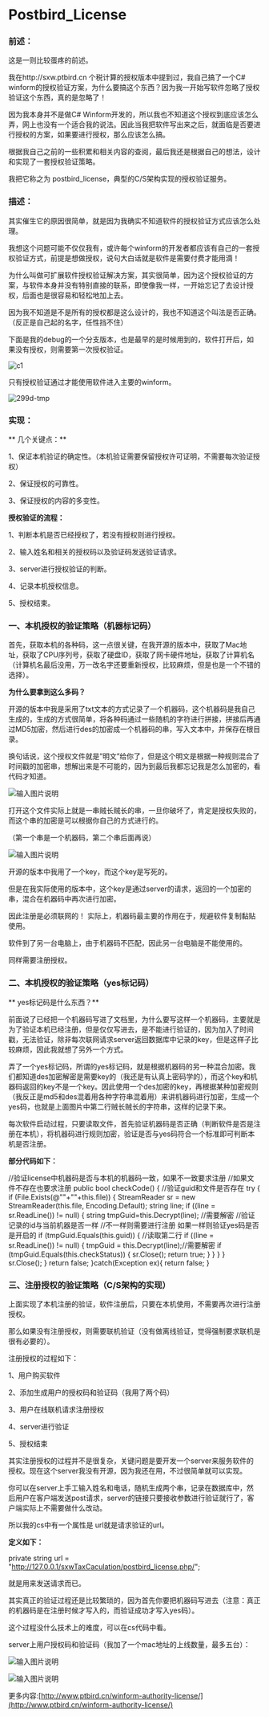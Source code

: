 # Postbird_License


### 前述：



这是一则比较蛋疼的前述。

我在http://sxw.ptbird.cn 个税计算的授权版本中提到过，我自己搞了一个C# winform的授权验证方案，为什么要搞这个东西？因为我一开始写软件忽略了授权验证这个东西，真的是忽略了！

因为我本身并不是做C# Winform开发的，所以我也不知道这个授权到底应该怎么弄，网上也没有一个适合我的说法。因此当我把软件写出来之后，就面临是否要进行授权的方案，如果要进行授权，那么应该怎么搞。

根据我自己之前的一些积累和相关内容的查阅，最后我还是根据自己的想法，设计和实现了一套授权验证策略。

我把它称之为 postbird_license，典型的C/S架构实现的授权验证服务。

### 描述：

其实催生它的原因很简单，就是因为我确实不知道软件的授权验证方式应该怎么处理。

我想这个问题可能不仅仅我有，或许每个winform的开发者都应该有自己的一套授权验证方式，前提是想做授权，说句大白话就是软件是需要付费才能用滴！

为什么叫做可扩展软件授权验证解决方案，其实很简单，因为这个授权验证的方案，与软件本身并没有特别直接的联系，即使像我一样，一开始忘记了去设计授权，后面也是很容易和轻松地加上去。

因为我不知道是不是所有的授权都是这么设计的，我也不知道这个叫法是否正确。（反正是自己起的名字，任性挡不住）

下面是我的debug的一个分支版本，也是最早的是时候用到的，软件打开后，如果没有授权，则需要第一次授权验证。

![c1](http://git.oschina.net/uploads/images/2016/1115/120344_eabb88f3_587276.png "在这里输入图片标题")

只有授权验证通过才能使用软件进入主要的winform。

![299d-tmp](http://git.oschina.net/uploads/images/2016/1115/120356_743352cf_587276.jpeg "在这里输入图片标题")

### 实现：
 **
几个关键点：** 

1、保证本机验证的确定性。（本机验证需要保留授权许可证明，不需要每次验证授权）

2、保证授权的可靠性。

3、保证授权的内容的多变性。

 **授权验证的流程：** 

1、判断本机是否已经授权了，若没有授权则进行授权。

2、输入姓名和相关的授权码以及验证码发送验证请求。

3、server进行授权验证的判断。

4、记录本机授权信息。

5、授权结束。

### 一、本机授权的验证策略（机器标记码）

首先，获取本机的各种码，这一点很关键，在我开源的版本中，获取了Mac地址，获取了CPU序列号，获取了硬盘ID，获取了网卡硬件地址，获取了计算机名（计算机名最后没用，万一改名字还要重新授权，比较麻烦，但是也是一个不错的选择）。

 **为什么要拿到这么多码？** 

开源的版本中我是采用了txt文本的方式记录了一个机器码，这个机器码是我自己生成的，生成的方式很简单，将各种码通过一些随机的字符进行拼接，拼接后再通过MD5加密，然后进行des的加密成一个机器码的串，写入文本中，并保存在根目录。

换句话说，这个授权文件就是”明文”给你了，但是这个明文是根据一种规则混合了时间戳的加密串，想解出来是不可能的，因为到最后我都忘记我是怎么加密的，看代码才知道。

![输入图片说明](http://git.oschina.net/uploads/images/2016/1115/120440_ec2e5137_587276.png "在这里输入图片标题")

打开这个文件实际上就是一串贼长贼长的串，一旦你破坏了，肯定是授权失败的，而这个串的加密是可以根据你自己的方式进行的。

（第一个串是一个机器码，第二个串后面再说）

![输入图片说明](http://git.oschina.net/uploads/images/2016/1115/120447_6650476b_587276.png "在这里输入图片标题")

开源的版本中我用了一个key，而这个key是写死的。

但是在我实际使用的版本中，这个key是通过server的请求，返回的一个加密的串，混合在机器码中再次进行加密。

因此注册是必须联网的！
实际上，机器码最主要的作用在于，规避软件复制黏贴使用。

软件到了另一台电脑上，由于机器码不匹配，因此另一台电脑是不能使用的。

同样需要注册授权。

### 二、本机授权的验证策略（yes标记码）
 **
yes标记码是什么东西？** 

前面说了已经把一个机器码写进了文档里，为什么要写这样一个机器码，主要就是为了验证本机已经注册，但是仅仅写进去，是不能进行验证的，因为加入了时间戳，无法验证，除非每次联网请求server返回数据库中记录的key，但是这样子比较麻烦，因此我就想了另外一个方式。

弄了一个yes标记码，所谓的yes标记码，就是根据机器码的另一种混合加密。我们都知道des加密解密是需要key的（我还是有认真上密码学的），而这个key和机器码返回的key不是一个key。因此使用一个des加密的key，再根据某种加密规则（我反正是md5和des混着用各种字符串混着用）来讲机器码进行加密，生成一个yes码，也就是上面图片中第二行贼长贼长的字符串，这样的记录下来。

每次软件启动过程，只要读取文件，首先验证机器码是否正确（判断软件是否是注册在本机），将机器码进行规则加密，验证是否与yes码符合一个标准即可判断本机是否注册。

 **部分代码如下：** 


//验证license中机器码是否与本机的机器码一致，如果不一致要求注册
//如果文件不存在也要求注册
public bool checkCode()
{
//验证guid和文件是否存在
try
{
if (File.Exists(@""+""+this.file))
{
    StreamReader sr = new StreamReader(this.file, Encoding.Default);
    string line;
    if ((line = sr.ReadLine()) != null)
    {
        string tmpGuid=this.Decrypt(line); //需要解密
        //验证记录的id与当前机器是否一样
        //不一样则需要进行注册 如果一样则验证yes码是否是开启的
        if (tmpGuid.Equals(this.guid))
        {
            //读取第二行
            if ((line = sr.ReadLine()) != null)
            {
                tmpGuid = this.Decrypt(line);//需要解密
                if (tmpGuid.Equals(this.checkStatus))
                {
                    sr.Close();
                    return true;
                }
            }
        }
    }
    sr.Close();
}
return false;
}catch(Exception ex){
return false;
}
           
### 三、注册授权的验证策略（C/S架构的实现）

上面实现了本机注册的验证，软件注册后，只要在本机使用，不需要再次进行注册授权。

那么如果没有注册授权，则需要联机验证（没有做离线验证，觉得强制要求联机是很有必要的）。

注册授权的过程如下：

1、用户购买软件

2、添加生成用户的授权码和验证码（我用了两个码）

3、用户在线联机请求注册授权

4、server进行验证

5、授权结束

其实注册授权的过程并不是很复杂，关键问题是要开发一个server来服务软件的授权。现在这个server我没有开源，因为我还在用，不过很简单就可以实现。

你可以在server上手工输入姓名和电话，随机生成两个串，记录在数据库中，然后用户在客户端发送post请求，server的链接只要接收参数进行验证就行了，客户端实际上不需要做什么改动。

所以我的cs中有一个属性是 url就是请求验证的url。

 **定义如下：** 

 private string url = "http://127.0.0.1/sxwTaxCaculation/postbird_license.php/";

就是用来发送请求而已。

其实真正的验证过程还是比较繁琐的，因为首先你要把机器码写进去（注意：真正的机器码是在注册时候才写入的，而验证成功才写入yes码）。

这个过程没什么技术上的难度，可以在cs代码中看。

server上用户授权码和验证码（我加了一个mac地址的上线数量，最多五台）：

![输入图片说明](http://git.oschina.net/uploads/images/2016/1115/120520_6406f332_587276.png "在这里输入图片标题")

![输入图片说明](http://git.oschina.net/uploads/images/2016/1115/120531_d44af7cb_587276.png "在这里输入图片标题")


更多内容:[http://www.ptbird.cn/winform-authority-license/](http://www.ptbird.cn/winform-authority-license/)
